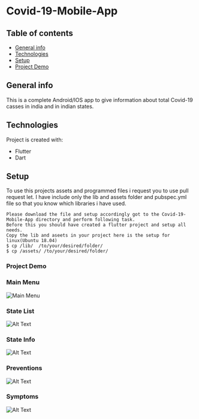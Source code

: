 # Covid-19-Mobile-App
## Table of contents
* [General info](#general-info)
* [Technologies](#technologies)
* [Setup](#setup)
* [Project Demo](#project-demo)

## General info
This is a complete Android/IOS app to give information about total Covid-19 casses in india and in indian states.
	
## Technologies
Project is created with:
* Flutter
* Dart
	
## Setup
To use this projects assets and programmed files i request you to use pull request let. I have include only the lib and assets folder and pubspec.yml file so that you know which libraries i have used.

```
Please download the file and setup accordingly got to the Covid-19-Mobile-App directory and perform following task.
Before this you should have created a flutter project and setup all needs.
Copy the lib and aseets in your project here is the setup for linux(Ubuntu 18.04)
$ cp /lib/  /to/your/desired/folder/
$ cp /assets/ /to/your/desired/folder/
```
### Project Demo
### Main Menu
![Main Menu](./images/mainmenu.jpeg "Main Menu")

### State List
![Alt Text](./images/listofstates.jpeg "List of States")

### State Info
![Alt Text](./images/statedetail.jpeg "State Details")

### Preventions
![Alt Text](./images/prevention.jpeg "Prevention")

### Symptoms
![Alt Text](./images/symptoms.jpeg "Symptoms")
